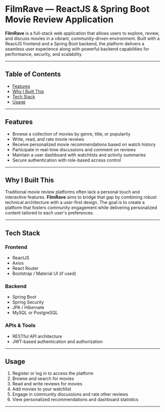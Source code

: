 # FilmRave — ReactJS & Spring Boot Movie Review Application

**FilmRave** is a full-stack web application that allows users to explore, review, and discuss movies in a vibrant, community-driven environment. Built with a ReactJS frontend and a Spring Boot backend, the platform delivers a seamless user experience along with powerful backend capabilities for performance, security, and scalability.

---

## Table of Contents

- [Features](#features)
- [Why I Built This](#why-i-built-this)
- [Tech Stack](#tech-stack)
- [Usage](#usage)

---

## Features

- Browse a collection of movies by genre, title, or popularity
- Write, read, and rate movie reviews
- Receive personalized movie recommendations based on watch history
- Participate in real-time discussions and comment on reviews
- Maintain a user dashboard with watchlists and activity summaries
- Secure authentication with role-based access control

---

## Why I Built This

Traditional movie review platforms often lack a personal touch and interactive features. **FilmRave** aims to bridge that gap by combining robust technical architecture with a user-first design. The goal is to create a platform that fosters community engagement while delivering personalized content tailored to each user's preferences.

---

## Tech Stack

### Frontend

- ReactJS
- Axios
- React Router
- Bootstrap / Material UI (if used)

### Backend

- Spring Boot
- Spring Security
- JPA / Hibernate
- MySQL or PostgreSQL

### APIs & Tools

- RESTful API architecture
- JWT-based authentication and authorization

---

## Usage

1. Register or log in to access the platform
2. Browse and search for movies
3. Read and write reviews for movies
4. Add movies to your watchlist
5. Engage in community discussions and rate other reviews
6. View personalized recommendations and dashboard statistics

---
